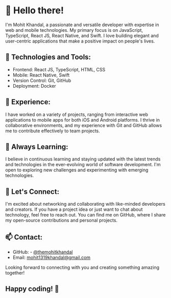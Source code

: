 # 👋 Hello there!

I'm Mohit Khandal, a passionate and versatile developer with expertise in web and mobile technologies. My primary focus is on JavaScript, TypeScript, React JS, React Native, and Swift. I love building elegant and user-centric applications that make a positive impact on people's lives.

## 🚀 Technologies and Tools:
- Frontend: React JS, TypeScript, HTML, CSS
- Mobile: React Native, Swift
- Version Control: Git, GitHub
- Deployment: Docker

## 💼 Experience:
I have worked on a variety of projects, ranging from interactive web applications to mobile apps for both iOS and Android platforms. I thrive in collaborative environments, and my experience with Git and GitHub allows me to contribute effectively to team projects.

## 🌱 Always Learning:
I believe in continuous learning and staying updated with the latest trends and technologies in the ever-evolving world of software development. I'm open to exploring new challenges and experimenting with emerging technologies.

## 🤝 Let's Connect:
I'm excited about networking and collaborating with like-minded developers and creators. If you have a project idea or just want to chat about technology, feel free to reach out. You can find me on GitHub, where I share my open-source contributions and personal projects.

## 📫 Contact:
- GitHub: - [@themohitkhandal](https://www.github.com/themohitkhandal)
- Email: mohit1319khandal@gmail.com

Looking forward to connecting with you and creating something amazing together!

## Happy coding! 🚀

